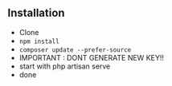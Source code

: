 
Installation
----------------
- Clone
- ```npm install ```
- ```composer update --prefer-source```
- IMPORTANT : DONT GENERATE NEW KEY!!
- start with php artisan serve
- done


